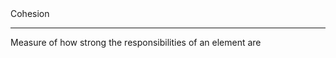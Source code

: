 <section>
	Cohesion
</section>

---

<section>
Measure of how strong the responsibilities of an element are
</section>

<section>
</section>


